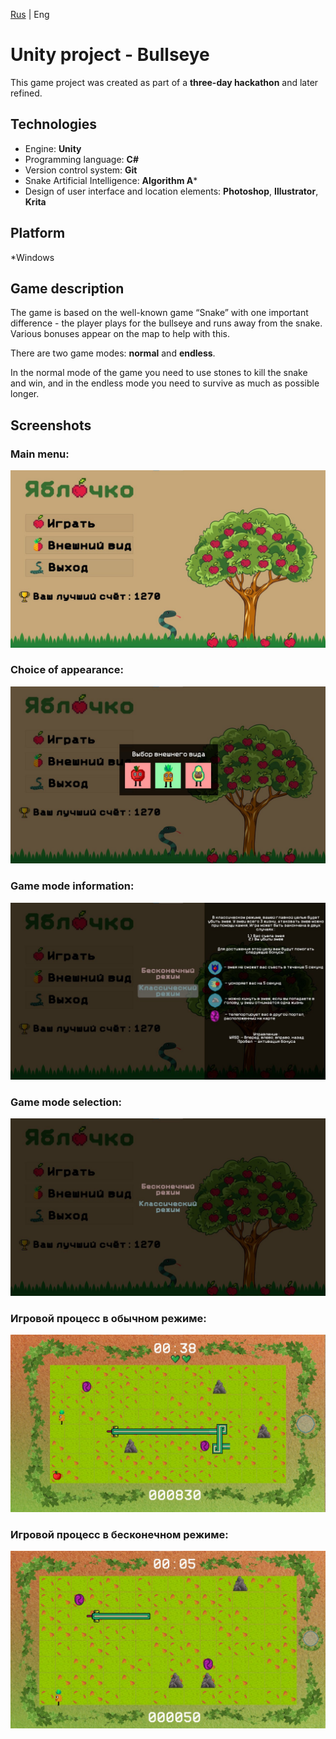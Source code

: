 [Rus](../../README.md) | Eng

# Unity project - Bullseye

This game project was created as part of a **three-day hackathon** and later refined.

## Technologies

* Engine: **Unity**
* Programming language: **C#**
* Version control system: **Git**
* Snake Artificial Intelligence: **Algorithm A***
* Design of user interface and location elements: **Photoshop**, **Illustrator**, **Krita**

## Platform

*Windows

## Game description

The game is based on the well-known game “Snake” with one important difference - the player plays for the bullseye and runs away from the snake.
Various bonuses appear on the map to help with this.

There are two game modes: **normal** and **endless**.

In the normal mode of the game you need to use stones to kill the snake and win, and in the endless mode you need to survive as much as possible
longer.

## Screenshots

### Main menu:
![MainMenu](../../Resources/Screenshots/MainMenu.jpg)

### Choice of appearance:
![SelectingAnAppearance](../../Resources/Screenshots/SelectingAnAppearance.jpg)

### Game mode information:
![GameModeInformation](../../Resources/Screenshots/GameModeInformation.jpg)

### Game mode selection:
![ModeSelection](../../Resources/Screenshots/ModeSelection.jpg)

### Игровой процесс в обычном режиме:
![ClassicMode](../../Resources/Screenshots/ClassicMode.jpg)

### Игровой процесс в бесконечном режиме:
![EndlessMode](../../Resources/Screenshots/EndlessMode.jpg)

